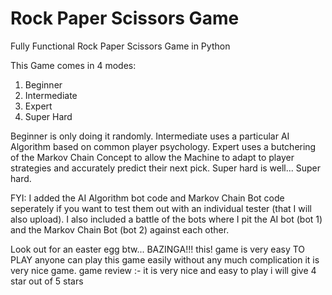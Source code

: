 # Rock Paper Scissors Game
Fully Functional Rock Paper Scissors Game in Python

This Game comes in 4 modes:

1) Beginner
2) Intermediate
3) Expert
4) Super Hard

Beginner is only doing it randomly. Intermediate uses a particular AI Algorithm based on common player psychology. Expert uses a butchering of the Markov Chain Concept to allow the Machine to adapt to player strategies and accurately predict their next pick. Super hard is well... Super hard.

FYI: I added the AI Algorithm bot code and Markov Chain Bot code seperately if you want to test them out with an individual tester (that I will also upload). I also included a battle of the bots where I pit the AI bot (bot 1) and the Markov Chain Bot (bot 2) against each other.

Look out for an easter egg btw... BAZINGA!!!
this! game is very easy TO PLAY anyone can play this game easily without any much complication it is very nice game.
game review :- it is very nice and easy to play i will give 4 star out of 5 stars 
